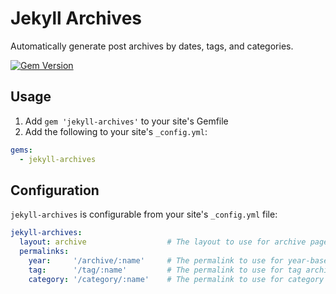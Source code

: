 # Jekyll Archives

Automatically generate post archives by dates, tags, and categories.

[![Gem Version](https://badge.fury.io/rb/jekyll-archives.png)](http://badge.fury.io/rb/jekyll-archives)

## Usage

1. Add `gem 'jekyll-archives'` to your site's Gemfile
2. Add the following to your site's `_config.yml`:

```yml
gems:
  - jekyll-archives
```

## Configuration
`jekyll-archives` is configurable from your site's `_config.yml` file:

```yml
jekyll-archives:
  layout: archive                  # The layout to use for archive pages.
  permalinks:
    year:     '/archive/:name'     # The permalink to use for year-based archives.
    tag:      '/tag/:name'         # The permalink to use for tag archives.
    category: '/category/:name'    # The permalink to use for category archives.
```
